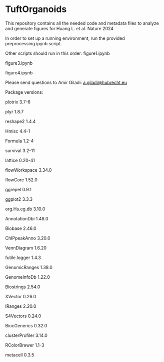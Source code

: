 # TuftOrganoids

This repository contains all the needed code and metadata files to analyze and generate figures for Huang L. et al. Nature 2024

In order to set up a running environment, run the provided preprocessing.ipynb script.

Other scripts should run in this order:
figure1.ipynb

figure3.ipynb

figure4.ipynb

Please send questions to Amir Giladi: a.giladi@hubrecht.eu

Package versions:

plotrix	3.7-6

plyr	1.8.7

reshape2	1.4.4

Hmisc	4.4-1

Formula	1.2-4

survival	3.2-11

lattice	0.20-41

flowWorkspace	3.34.0

flowCore	1.52.0

ggrepel	0.9.1

ggplot2	3.3.3

org.Hs.eg.db	3.10.0

AnnotationDbi	1.48.0

Biobase	2.46.0

ChIPpeakAnno	3.20.0

VennDiagram	1.6.20

futile.logger	1.4.3

GenomicRanges	1.38.0

GenomeInfoDb	1.22.0

Biostrings	2.54.0

XVector	0.26.0

IRanges	2.20.0

S4Vectors	0.24.0

BiocGenerics	0.32.0

clusterProfiler	3.14.0

RColorBrewer	1.1-3

metacell	0.3.5
